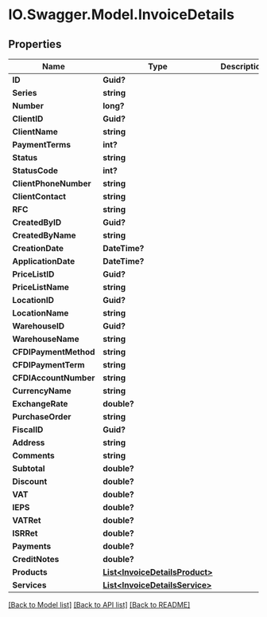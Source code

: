 # IO.Swagger.Model.InvoiceDetails
## Properties

Name | Type | Description | Notes
------------ | ------------- | ------------- | -------------
**ID** | **Guid?** |  | [optional] 
**Series** | **string** |  | [optional] 
**Number** | **long?** |  | [optional] 
**ClientID** | **Guid?** |  | [optional] 
**ClientName** | **string** |  | [optional] 
**PaymentTerms** | **int?** |  | [optional] 
**Status** | **string** |  | [optional] 
**StatusCode** | **int?** |  | [optional] 
**ClientPhoneNumber** | **string** |  | [optional] 
**ClientContact** | **string** |  | [optional] 
**RFC** | **string** |  | [optional] 
**CreatedByID** | **Guid?** |  | [optional] 
**CreatedByName** | **string** |  | [optional] 
**CreationDate** | **DateTime?** |  | [optional] 
**ApplicationDate** | **DateTime?** |  | [optional] 
**PriceListID** | **Guid?** |  | [optional] 
**PriceListName** | **string** |  | [optional] 
**LocationID** | **Guid?** |  | [optional] 
**LocationName** | **string** |  | [optional] 
**WarehouseID** | **Guid?** |  | [optional] 
**WarehouseName** | **string** |  | [optional] 
**CFDIPaymentMethod** | **string** |  | [optional] 
**CFDIPaymentTerm** | **string** |  | [optional] 
**CFDIAccountNumber** | **string** |  | [optional] 
**CurrencyName** | **string** |  | [optional] 
**ExchangeRate** | **double?** |  | [optional] 
**PurchaseOrder** | **string** |  | [optional] 
**FiscalID** | **Guid?** |  | [optional] 
**Address** | **string** |  | [optional] 
**Comments** | **string** |  | [optional] 
**Subtotal** | **double?** |  | [optional] 
**Discount** | **double?** |  | [optional] 
**VAT** | **double?** |  | [optional] 
**IEPS** | **double?** |  | [optional] 
**VATRet** | **double?** |  | [optional] 
**ISRRet** | **double?** |  | [optional] 
**Payments** | **double?** |  | [optional] 
**CreditNotes** | **double?** |  | [optional] 
**Products** | [**List&lt;InvoiceDetailsProduct&gt;**](InvoiceDetailsProduct.md) |  | [optional] 
**Services** | [**List&lt;InvoiceDetailsService&gt;**](InvoiceDetailsService.md) |  | [optional] 

[[Back to Model list]](../README.md#documentation-for-models) [[Back to API list]](../README.md#documentation-for-api-endpoints) [[Back to README]](../README.md)


